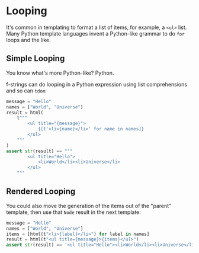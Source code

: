 # Looping

It's common in templating to format a list of items, for example, a `<ul>` list.
Many Python template languages invent a Python-like grammar to do `for` loops
and the like.

## Simple Looping

You know what's more Python-like? Python.

f-strings can do looping in a Python expression using list comprehensions and so
can `tdom`:

<!-- invisible-code-block: python
from tdom import html
-->

```python
message = "Hello"
names = ["World", "Universe"]
result = html(
    t"""
        <ul title="{message}">
            {[t'<li>{name}</li>' for name in names]}
        </ul>
    """
)
assert str(result) == """
        <ul title="Hello">
            <li>World</li><li>Universe</li>
        </ul>
    """
```

## Rendered Looping

You could also move the generation of the items out of the "parent" template,
then use that `Node` result in the next template:

```python
message = "Hello"
names = ["World", "Universe"]
items = [html(t"<li>{label}</li>") for label in names]
result = html(t"<ul title={message}>{items}</ul>")
assert str(result) == '<ul title="Hello"><li>World</li><li>Universe</li></ul>'
```
